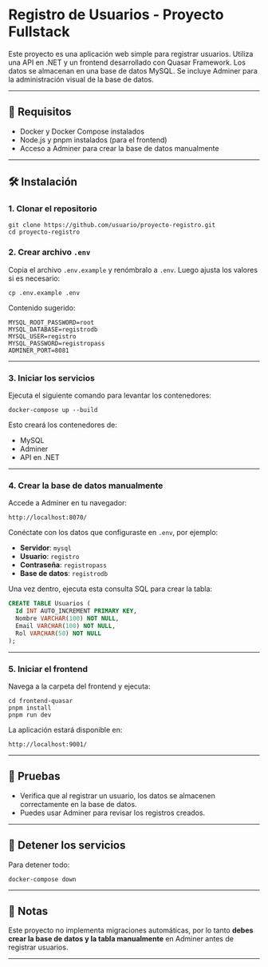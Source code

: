 # Registro de Usuarios - Proyecto Fullstack

Este proyecto es una aplicación web simple para registrar usuarios. Utiliza una API en .NET y un frontend desarrollado con Quasar Framework. Los datos se almacenan en una base de datos MySQL. Se incluye Adminer para la administración visual de la base de datos.

---

## 🚀 Requisitos

- Docker y Docker Compose instalados
- Node.js y pnpm instalados (para el frontend)
- Acceso a Adminer para crear la base de datos manualmente

---

## 🛠️ Instalación

### 1. Clonar el repositorio

```
git clone https://github.com/usuario/proyecto-registro.git
cd proyecto-registro
```

### 2. Crear archivo `.env`

Copia el archivo `.env.example` y renómbralo a `.env`. Luego ajusta los valores si es necesario:

```
cp .env.example .env
```

Contenido sugerido:
 
```
MYSQL_ROOT_PASSWORD=root
MYSQL_DATABASE=registrodb
MYSQL_USER=registro
MYSQL_PASSWORD=registropass
ADMINER_PORT=8081
```



---

### 3. Iniciar los servicios

Ejecuta el siguiente comando para levantar los contenedores:

```
docker-compose up --build
```

Esto creará los contenedores de:
- MySQL
- Adminer
- API en .NET

---

### 4. Crear la base de datos manualmente

Accede a Adminer en tu navegador:
```
http://localhost:8070/
```


Conéctate con los datos que configuraste en `.env`, por ejemplo:

- **Servidor**: `mysql`
- **Usuario**: `registro`
- **Contraseña**: `registropass`
- **Base de datos**: `registrodb`

Una vez dentro, ejecuta esta consulta SQL para crear la tabla:

```sql
CREATE TABLE Usuarios (
  Id INT AUTO_INCREMENT PRIMARY KEY,
  Nombre VARCHAR(100) NOT NULL,
  Email VARCHAR(100) NOT NULL,
  Rol VARCHAR(50) NOT NULL
);
```

---

### 5. Iniciar el frontend

Navega a la carpeta del frontend y ejecuta:

```
cd frontend-quasar
pnpm install
pnpm run dev
```

La aplicación estará disponible en:

```
http://localhost:9001/
```


---

## 🧪 Pruebas

- Verifica que al registrar un usuario, los datos se almacenen correctamente en la base de datos.
- Puedes usar Adminer para revisar los registros creados.

---

## 🧼 Detener los servicios

Para detener todo:

```
docker-compose down
```

---

## 📝 Notas

Este proyecto no implementa migraciones automáticas, por lo tanto **debes crear la base de datos y la tabla manualmente** en Adminer antes de registrar usuarios.

---
